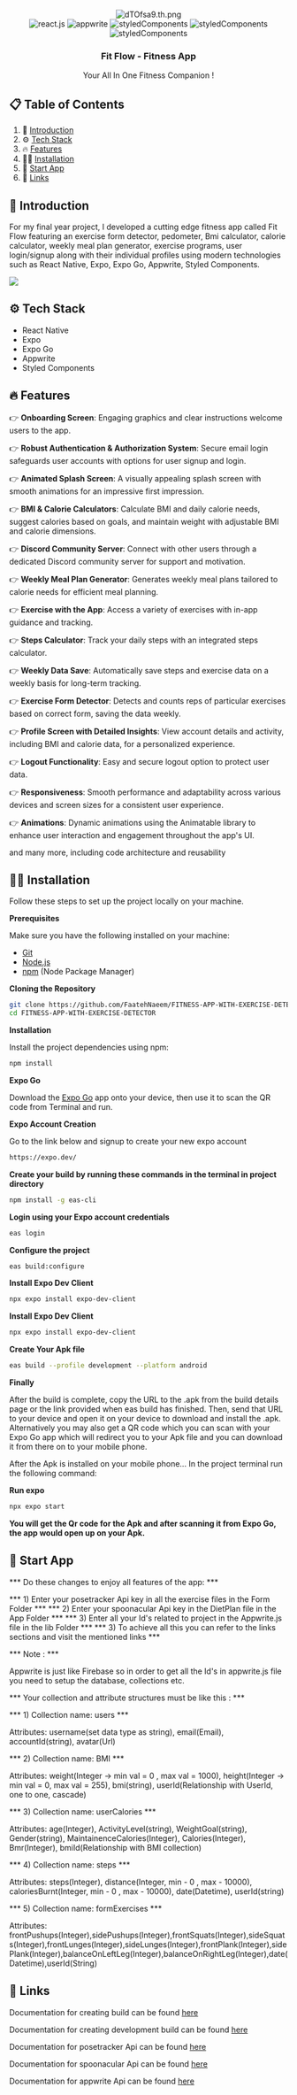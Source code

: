 <div align="center">
  <br />
<img src="https://iili.io/dTOfsa9.png" alt="dTOfsa9.th.png" border="0">
  <br />

  <div>
    <img src="https://img.shields.io/badge/-React_Native-black?style=for-the-badge&logoColor=white&logo=react&color=61DAFB" alt="react.js" />
    <img src="https://img.shields.io/badge/-Appwrite-black?style=for-the-badge&logoColor=white&logo=appwrite&color=FD366E" alt="appwrite" />
    <img src="https://img.shields.io/badge/StyledComponents-black?style=for-the-badge&logo=styled-components&logoColor=black&color=pink" alt="styledComponents" />
    <img src="https://img.shields.io/badge/Expo-000020?style=for-the-badge&logo=expo&logoColor=white" alt="styledComponents" alt="Expo"/>
    <img src="https://img.shields.io/badge/Expo%20Go-000020?style=for-the-badge&logo=expo&logoColor=white" alt="styledComponents" alt="ExpoGO"/>
  </div>

  <h3 align="center">Fit Flow - Fitness App</h3>

   <div align="center">
     Your All In One Fitness Companion !
    </div>
</div>

## 📋 <a name="table">Table of Contents</a>

1. 🤖 [Introduction](#introduction)
2. ⚙️ [Tech Stack](#tech-stack)
3. 🔥 [Features](#features)
4. 👨‍💻 [Installation](#installation)
5. 🤟 [Start App](#start-app)
6. 🔗 [Links](#links)


## <a name="introduction">🤖 Introduction</a>

For my final year project, I developed a cutting edge fitness app called Fit Flow featuring an exercise form
detector, pedometer, Bmi calculator, calorie calculator, weekly meal plan generator, exercise programs, user login/signup along with their individual profiles using modern technologies such as React Native, Expo, Expo Go, Appwrite, Styled Components.


<a href="https://discord.com/invite/2T57EUrSGV" target="_blank"><img src="https://github.com/sujatagunale/EasyRead/assets/151519281/618f4872-1e10-42da-8213-1d69e486d02e"/></a>

## <a name="tech-stack">⚙️ Tech Stack</a>

- React Native
- Expo
- Expo Go
- Appwrite
- Styled Components

## <a name="features">🔥 Features</a>

👉 **Onboarding Screen**: Engaging graphics and clear instructions welcome users to the app.

👉 **Robust Authentication & Authorization System**: Secure email login safeguards user accounts with options for user signup and login.

👉 **Animated Splash Screen**: A visually appealing splash screen with smooth animations for an impressive first impression.

👉 **BMI & Calorie Calculators**: Calculate BMI and daily calorie needs, suggest calories based on goals, and maintain weight with adjustable BMI and calorie dimensions.

👉 **Discord Community Server**: Connect with other users through a dedicated Discord community server for support and motivation.

👉 **Weekly Meal Plan Generator**: Generates weekly meal plans tailored to calorie needs for efficient meal planning.

👉 **Exercise with the App**: Access a variety of exercises with in-app guidance and tracking.

👉 **Steps Calculator**: Track your daily steps with an integrated steps calculator.

👉 **Weekly Data Save**: Automatically save steps and exercise data on a weekly basis for long-term tracking.

👉 **Exercise Form Detector**: Detects and counts reps of particular exercises based on correct form, saving the data weekly.

👉 **Profile Screen with Detailed Insights**: View account details and activity, including BMI and calorie data, for a personalized experience.

👉 **Logout Functionality**: Easy and secure logout option to protect user data.

👉 **Responsiveness**: Smooth performance and adaptability across various devices and screen sizes for a consistent user experience.

👉 **Animations**: Dynamic animations using the Animatable library to enhance user interaction and engagement throughout the app's UI.

and many more, including code architecture and reusability 

## <a name="installation">👨‍💻 Installation</a>

Follow these steps to set up the project locally on your machine.

**Prerequisites**

Make sure you have the following installed on your machine:

- [Git](https://git-scm.com/)
- [Node.js](https://nodejs.org/en)
- [npm](https://www.npmjs.com/) (Node Package Manager)

**Cloning the Repository**

```bash
git clone https://github.com/FaatehNaeem/FITNESS-APP-WITH-EXERCISE-DETECTOR.git
cd FITNESS-APP-WITH-EXERCISE-DETECTOR
```

**Installation**

Install the project dependencies using npm:

```bash
npm install
```

**Expo Go**

Download the [Expo Go](https://expo.dev/go) app onto your device, then use it to scan the QR code from Terminal and run.

**Expo Account Creation**

Go to the link below and signup to create your new expo account

```bash
https://expo.dev/
```

**Create your build by running these commands in the terminal in project directory**

```bash
npm install -g eas-cli
```

**Login using your Expo account credentials**

```bash
eas login
```

**Configure the project**

```bash
eas build:configure
```

**Install Expo Dev Client**

```bash
npx expo install expo-dev-client
```

**Install Expo Dev Client**

```bash
npx expo install expo-dev-client
```

**Create Your Apk file**

```bash
eas build --profile development --platform android
```

**Finally**

After the build is complete, copy the URL to the .apk from the build details page or the link provided when eas build has finished. Then, send that URL to your device and open it on your device to download and install the .apk. Alternatively you may also get a QR code which you can scan with your Expo Go app which will redirect you to your Apk file and you can download it from there on to your mobile phone. 

After the Apk is installed on your mobile phone... In the project terminal run the following command: 

**Run expo**

```bash
npx expo start
```

**You will get the Qr code for the Apk and after scanning it from Expo Go, the app would open up on your Apk.**

## <a name="start-App">🤟 Start App</a>

*** Do these changes to enjoy all features of the app: ***

*** 1) Enter your posetracker Api key in all the exercise files in the Form Folder ***
*** 2) Enter your spoonacular Api key in the DietPlan file in the App Folder ***
*** 3) Enter all your Id's related to project in the Appwrite.js file in the lib Folder ***
*** 3) To achieve all this you can refer to the links sections and visit the mentioned links ***

*** Note : ***

Appwrite is just like Firebase so in order to get all the Id's in appwrite.js file you need to setup the database, collections etc.

*** Your collection and attribute structures must be like this : ***

*** 1) Collection name: users ***

Attributes: username(set data type as string), email(Email), accountId(string), avatar(Url)

*** 2) Collection name: BMI ***

Attributes: weight(Integer -> min val = 0 , max val = 1000), height(Integer -> min val = 0, max val = 255), bmi(string), userId(Relationship with UserId, one to one, cascade)

*** 3) Collection name: userCalories ***

Attributes: age(Integer), ActivityLevel(string), WeightGoal(string), Gender(string), MaintainenceCalories(Integer), Calories(Integer), Bmr(Integer), bmiId(Relationship with BMI collection)

*** 4) Collection name: steps ***

Attributes: steps(Integer), distance(Integer, min - 0 , max - 10000), caloriesBurnt(Integer, min - 0 , max - 10000), date(Datetime), userId(string)

*** 5) Collection name: formExercises ***

Attributes: frontPushups(Integer),sidePushups(Integer),frontSquats(Integer),sideSquats(Integer),frontLunges(Integer),sideLunges(Integer),frontPlank(Integer),sidePlank(Integer),balanceOnLeftLeg(Integer),balanceOnRightLeg(Integer),date(Datetime),userId(String)


## <a name="links">🔗 Links</a>

Documentation for creating build can be found [here](https://docs.expo.dev/build/setup/)

Documentation for creating development build can be found [here](https://docs.expo.dev/develop/development-builds/create-a-build/#prerequisites)

Documentation for posetracker Api can be found [here](https://www.posetracker.com/)

Documentation for spoonacular Api can be found [here](https://spoonacular.com/food-api)

Documentation for appwrite Api can be found [here](https://appwrite.io/)
